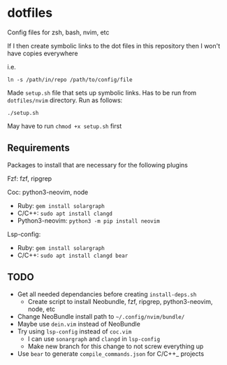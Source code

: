 # dotfiles
Config files for zsh, bash, nvim, etc

If I then create symbolic links to the dot files in this repository then I won't have copies everywhere

i.e.

    ln -s /path/in/repo /path/to/config/file

Made `setup.sh` file that sets up symbolic links. Has to be run from `dotfiles/nvim` directory. Run as follows:

    ./setup.sh

May have to run `chmod +x setup.sh` first

## Requirements
Packages to install that are necessary for the following plugins

Fzf: fzf, ripgrep

Coc: python3-neovim, node
- Ruby: `gem install solargraph`
- C/C++: `sudo apt install clangd`
- Python3-neovim: `python3 -m pip install neovim`

Lsp-config:
- Ruby: `gem install solargraph`
- C/C++: `sudo apt install clangd bear`


## TODO
- Get all needed dependancies before creating `install-deps.sh`
    - Create script to install Neobundle, fzf, ripgrep, python3-neovim, node, etc
- Change NeoBundle install path to `~/.config/nvim/bundle/`
- Maybe use `dein.vim` instead of NeoBundle
- Try using `lsp-config` instead of `coc.vim`
    - I can use `sonargraph` and `clangd` in `lsp-config`
    - Make new branch for this change to not screw everything up
- Use `bear` to generate `compile_commands.json` for C/C++_ projects
